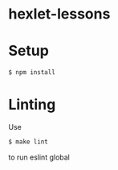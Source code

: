 # hexlet-lessons

# Setup
```bash
$ npm install
```

# Linting
Use 
```bash
$ make lint
```
 to run eslint global
